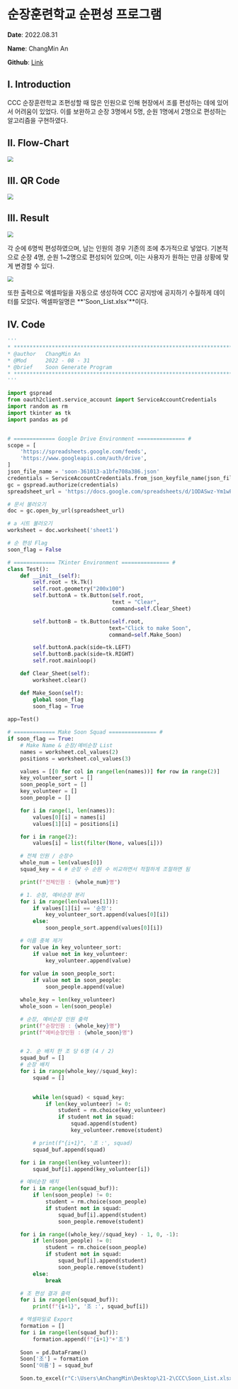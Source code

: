 # 순장훈련학교 순편성 프로그램

**Date**: 							2022.08.31

**Name**:  						ChangMin An

**Github**: 						[Link](https://github.com/ckdals915/CCC)



## I. Introduction

CCC 순장훈련학교 조편성할 때 많은 인원으로 인해 현장에서 조를 편성하는 데에 있어서 어려움이 있었다. 이를 보완하고 순장 3명에서 5명, 순원 1명에서 2명으로 편성하는 알고리즘을 구현하였다.



## II. Flow-Chart

<img src="https://github.com/ckdals915/CCC/blob/main/picture/flowchart.jpg?raw=true?raw=true?raw=true?raw=true" style="zoom:80%;" />

## III. QR Code

<img src="https://github.com/ckdals915/CCC/blob/main/picture/QR_Code.jpeg?raw=true?raw=true?raw=true?raw=true" style="zoom:80%;" />



## III. Result

<img src="https://github.com/ckdals915/CCC/blob/main/picture/result.jpg?raw=true?raw=true?raw=true?raw=true" style="zoom:80%;" />

각 순에 6명씩 편성하였으며, 남는 인원의 경우 기존의 조에 추가적으로 넣었다. 기본적으로 순장 4명, 순원 1~2명으로 편성되어 있으며, 이는 사용자가 원하는 만큼 상황에 맞게 변경할 수 있다.



<img src="https://github.com/ckdals915/CCC/blob/main/picture/excel.jpg?raw=true?raw=true?raw=true?raw=true" style="zoom:80%;" />

또한 출력으로 엑셀파일을 자동으로 생성하여 CCC 공지방에 공지하기 수월하게 데이터를 모았다. 엑셀파일명은 **'Soon_List.xlsx'**이다.



## IV. Code

```python
'''
* *****************************************************************************
* @author   ChangMin An
* @Mod      2022 - 08 - 31
* @brief    Soon Generate Program
* *****************************************************************************
'''

import gspread
from oauth2client.service_account import ServiceAccountCredentials
import random as rm
import tkinter as tk
import pandas as pd


# ============= Google Drive Environment =============== #
scope = [
    'https://spreadsheets.google.com/feeds',
    'https://www.googleapis.com/auth/drive',
]
json_file_name = 'soon-361013-a1bfe708a386.json'
credentials = ServiceAccountCredentials.from_json_keyfile_name(json_file_name, scope)
gc = gspread.authorize(credentials)
spreadsheet_url = 'https://docs.google.com/spreadsheets/d/1ODASwz-Ym1wPUzAIysxSaCD5prJqMQN07Ci9tBFtJ_o/edit#gid=1121346661'

# 문서 불러오기
doc = gc.open_by_url(spreadsheet_url)

# a 시트 불러오기
worksheet = doc.worksheet('sheet1')

# 순 편성 Flag
soon_flag = False

# ============= TKinter Environment =============== #
class Test():
    def __init__(self):
        self.root = tk.Tk()
        self.root.geometry("200x100")
        self.buttonA = tk.Button(self.root,
                                 text = "Clear",
                                 command=self.Clear_Sheet)

        self.buttonB = tk.Button(self.root,
                                text="Click to make Soon",
                                command=self.Make_Soon)

        self.buttonA.pack(side=tk.LEFT)
        self.buttonB.pack(side=tk.RIGHT)
        self.root.mainloop()

    def Clear_Sheet(self):
        worksheet.clear()

    def Make_Soon(self):
        global soon_flag
        soon_flag = True
      
app=Test()

# ============= Make Soon Squad =============== #
if soon_flag == True:
    # Make Name & 순장/예비순장 List
    names = worksheet.col_values(2)
    positions = worksheet.col_values(3)

    values = [[0 for col in range(len(names))] for row in range(2)]
    key_volunteer_sort = []
    soon_people_sort = []
    key_volunteer = []
    soon_people = []

    for i in range(1, len(names)):
        values[0][i] = names[i]
        values[1][i] = positions[i]

    for i in range(2):
        values[i] = list(filter(None, values[i]))

    # 전체 인원 / 순장수
    whole_num = len(values[0])
    squad_key = 4 # 순장 수 순원 수 비교하면서 적절하게 조절하면 됨

    print(f"전체인원 : {whole_num}명")

    # 1. 순장, 예비순장 분리
    for i in range(len(values[1])):
        if values[1][i] == '순장':
            key_volunteer_sort.append(values[0][i])
        else:
            soon_people_sort.append(values[0][i])

    # 이름 중복 제거
    for value in key_volunteer_sort:
        if value not in key_volunteer:
            key_volunteer.append(value)
    
    for value in soon_people_sort:
        if value not in soon_people:
            soon_people.append(value)

    whole_key = len(key_volunteer)
    whole_soon = len(soon_people)

    # 순장, 예비순장 인원 출력
    print(f"순장인원 : {whole_key}명")
    print(f"예비순장인원 : {whole_soon}명")


    # 2. 순 배치 한 조 당 6명 (4 / 2)
    squad_buf = []
    # 순장 배치
    for i in range(whole_key//squad_key):
        squad = []

    
        while len(squad) < squad_key:
            if len(key_volunteer) != 0:
                student = rm.choice(key_volunteer)
                if student not in squad:
                    squad.append(student)
                    key_volunteer.remove(student)

        # print(f"{i+1}", '조 :', squad)
        squad_buf.append(squad)

    for i in range(len(key_volunteer)):
        squad_buf[i].append(key_volunteer[i])

    # 예비순장 배치
    for i in range(len(squad_buf)):
        if len(soon_people) != 0:
            student = rm.choice(soon_people)
            if student not in squad:
                squad_buf[i].append(student)
                soon_people.remove(student)

    for i in range((whole_key//squad_key) - 1, 0, -1):
        if len(soon_people) != 0:
            student = rm.choice(soon_people)
            if student not in squad:
                squad_buf[i].append(student)
                soon_people.remove(student)
        else:
            break

    # 조 편성 결과 출력
    for i in range(len(squad_buf)):
        print(f"{i+1}", '조 :', squad_buf[i])

    # 엑셀파일로 Export
    formation = []
    for i in range(len(squad_buf)):
        formation.append(f"{i+1}"+'조')
    
    Soon = pd.DataFrame()
    Soon['조'] = formation
    Soon['이름'] = squad_buf

    Soon.to_excel(r"C:\Users\AnChangMin\Desktop\21-2\CCC\Soon_List.xlsx", index=False)

```
